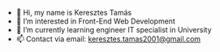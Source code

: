 - 👋 Hi, my name is Keresztes Tamás
- 👀 I’m interested in Front-End Web Development
- 🌱 I’m currently learning engineer IT specialist in University
- 📫 Contact via email: keresztes.tamas2001@gmail.com
<!---
KTomi2001/KTomi2001 is a ✨ special ✨ repository because its `README.md` (this file) appears on your GitHub profile.
You can click the Preview link to take a look at your changes.
--->

